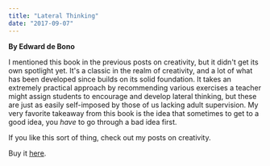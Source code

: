 ```yaml
---
title: "Lateral Thinking"
date: "2017-09-07"
---
```


**By Edward de Bono**

I mentioned this book in the previous posts on creativity, but it didn't get its own spotlight yet. It's a classic in the realm of creativity, and a lot of what has been developed since builds on its solid foundation. It takes an extremely practical approach by recommending various exercises a teacher might assign students to encourage and develop lateral thinking, but these are just as easily self-imposed by those of us lacking adult supervision. My very favorite takeaway from this book is the idea that sometimes to get to a good idea, you _have_ to go through a bad idea first.

If you like this sort of thing, check out my posts on creativity.

Buy it [here](https://smile.amazon.com/Lateral-Thinking-Creativity-Step-ebook/dp/B003V1WTLI/ref=sr_1_1?s=digital-text&ie=UTF8&qid=1507241682&sr=1-1&keywords=lateral+thinking).
